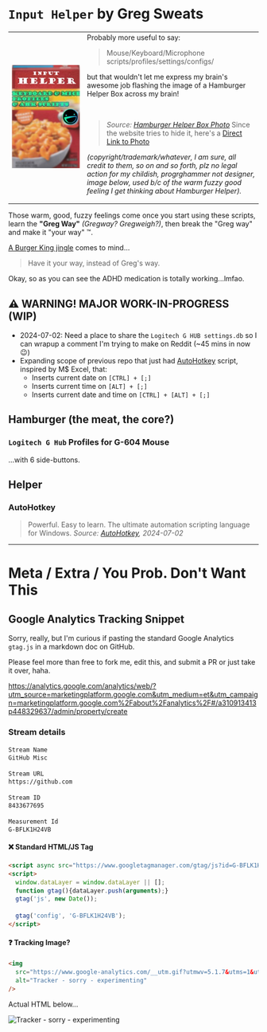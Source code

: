 # `Input Helper` by Greg Sweats



<!--
  MARKDOWN/HTML STYLING NOTE:

  - Felt like waste of space not having text besides box photo.
  - Had to use HTML for the box photo to center.
  - So let's go nuts!

  (align="center") is shorter than
  (style="text-align:center;");
  I'm not just a dumb old dinosaur.
  At least not all the time. ;)
  @gsweats 2024-07-02 at 21:23:49 MDT (GMT -06:00)
  ...
  Also, markdown renderer in vscode did not like indentation
  of the column.... shows the quotes (> *Source:....) as code.
-->
<table cellspacing="0" cellpadding="0" style="border: none;">
  <td width="30%"> 
    <img
      alt="Input Helper Box"
      title="👋 Helllloooo!"
      src="branding/hamburger-helper-box/input-helper-box.jpg"
    />
  </td>
  <td>
<!-- DO NOT INDENT or Markdown renders as code block -->
Probably more useful to say:

> Mouse/Keyboard/Microphone scripts/profiles/settings/configs/

but that wouldn't let me express my brain's awesome job flashing the image of a Hamburger Helper Box across my brain!

<br>

> *Source: [Hamburger Helper Box Photo](https://www.heb.com/product-detail/hamburger-helper-deluxe-cheeseburger-macaroni/1479338)*
> Since the website tries to hide it, here's a [Direct Link to Photo](https://images.heb.com/is/image/HEBGrocery/001479338-1?jpegSize=150&hei=1400&fit=constrain&qlt=75)


*(copyright/trademark/whatever, I am sure, all credit to them, so on and so forth, plz no legal action for my childish, progrghammer not designer, image below, used b/c of the warm fuzzy good feeling I get thinking about Hamburger Helper).*


</td>
</table>

Those warm, good, fuzzy feelings come once you start using these scripts, learn the **"Greg Way"** *(Gregway? Gregweigh?)*, then break the "Greg way" and make it "your way" ™️.

[A Burger King jingle](https://www.youtube.com/watch?v=y0qgcvmfg_4) comes to mind...

> Have it your way, instead of Greg's way.

Okay, so as you can see the ADHD medication is totally working...lmfao.


## ⚠️ WARNING! MAJOR WORK-IN-PROGRESS (WIP)
- 2024-07-02: Need a place to share the `Logitech G HUB settings.db`
      so I can wrapup a comment I'm trying to make on Reddit (~45 mins in now 😉)
- Expanding scope of previous repo that just had [AutoHotkey](https://autohotkey.com/) script, inspired by M$ Excel, that:
    - Inserts current date on `[CTRL] + [;]`
    - Inserts current time on `[ALT] + [;]`
    - Inserts current date and time on `[CTRL] + [ALT] + [;]`

## Hamburger (the meat, the core?)


### `Logitech G Hub` Profiles for G-604 Mouse
...with 6 side-buttons.


## Helper

### AutoHotkey

> Powerful. Easy to learn.
> The ultimate automation scripting language for Windows.
> _Source: [AutoHotkey](https://autohotkey.com/), 2024-07-02_



---

# Meta / Extra / You Prob. Don't Want This

## Google Analytics Tracking Snippet
Sorry, really, but I'm curious if pasting the standard Google Analytics `gtag.js` in
a markdown doc on GitHub.

Please feel more than free to fork me, edit this, and submit a PR or just take it over, haha.

https://analytics.google.com/analytics/web/?utm_source=marketingplatform.google.com&utm_medium=et&utm_campaign=marketingplatform.google.com%2Fabout%2Fanalytics%2F#/a310913413p448329637/admin/property/create


### Stream details

```text
Stream Name
GitHub Misc

Stream URL
https://github.com

Stream ID
8433677695

Measurement Id
G-BFLK1H24VB
```

#### ❌ Standard HTML/JS Tag
<!-- Google tag (gtag.js) -->
```html
<script async src="https://www.googletagmanager.com/gtag/js?id=G-BFLK1H24VB&foo="></script>
<script>
  window.dataLayer = window.dataLayer || [];
  function gtag(){dataLayer.push(arguments);}
  gtag('js', new Date());

  gtag('config', 'G-BFLK1H24VB');
</script>
```

#### ❓ Tracking Image?

```html
<img
  src="https://www.google-analytics.com/__utm.gif?utmwv=5.1.7&utms=1&utmn=1894752493&utmhn=www.lunametrics.com&utmcs=UTF-8&utmsr=1280%C3%971024&utmsc=24-bit&utmul=en-us&utmje=1&utmfl=10.3%20r183&utmdt=Tracking%20QR%20Codes%20with%20Google%20Analytics&utmhid=1681965357&utmr=http%3A%2F%2Fwww.google.com%2Fsearch%3Fq%3Dtracking%2Bqr%2Bcodes%26ie%3Dutf-8%26oe%3Dutf-8%26aq%3Dt%26rls%3Dorg.mozilla%3Aen-US%3Aofficial%26client%3Dfirefox-a&utmp=%2Fblog%2F2011%2F08%2F18%2Ftracking-qr-codes-google-anaytics%2F&utmac=UA-296882-1&utmcc=__utma%3D230887938.1463229748.1317737798.1317737798.1317737798.1%3B%2B__utmz%3D230887938.1317737798.1.1.utmcsr%3Dgoogle%7Cutmccn%3D(organic)%7Cutmcmd%3Dorganic%7Cutmctr%3Dtracking%2520qr%2520codes%3B&utmu=DC~"
  alt="Tracker - sorry - experimenting"
/>
```
Actual HTML below...

<img
  src="https://www.google-analytics.com/__utm.gif?utmwv=5.1.7&utms=1&utmn=1894752493&utmhn=www.lunametrics.com&utmcs=UTF-8&utmsr=1280%C3%971024&utmsc=24-bit&utmul=en-us&utmje=1&utmfl=10.3%20r183&utmdt=Tracking%20QR%20Codes%20with%20Google%20Analytics&utmhid=1681965357&utmr=http%3A%2F%2Fwww.google.com%2Fsearch%3Fq%3Dtracking%2Bqr%2Bcodes%26ie%3Dutf-8%26oe%3Dutf-8%26aq%3Dt%26rls%3Dorg.mozilla%3Aen-US%3Aofficial%26client%3Dfirefox-a&utmp=%2Fblog%2F2011%2F08%2F18%2Ftracking-qr-codes-google-anaytics%2F&utmac=UA-296882-1&utmcc=__utma%3D230887938.1463229748.1317737798.1317737798.1317737798.1%3B%2B__utmz%3D230887938.1317737798.1.1.utmcsr%3Dgoogle%7Cutmccn%3D(organic)%7Cutmcmd%3Dorganic%7Cutmctr%3Dtracking%2520qr%2520codes%3B&utmu=DC~"
  alt="Tracker - sorry - experimenting"
/>
